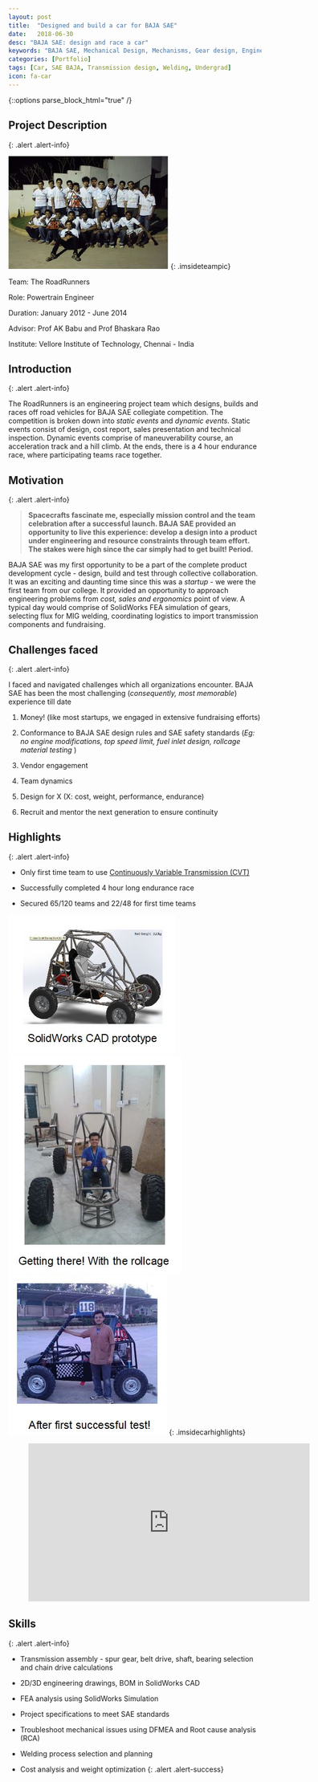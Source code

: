 ```yaml
---
layout: post
title:  "Designed and build a car for BAJA SAE"
date:   2018-06-30
desc: "BAJA SAE: design and race a car"
keywords: "BAJA SAE, Mechanical Design, Mechanisms, Gear design, Engine, Powertrain, Tuning, Transmission, CVT, Welding, Fabrication, Quality, Testing, FMEA, DFMEA, Root Cause analysis, FEA"
categories: [Portfolio]
tags: [Car, SAE BAJA, Transmission design, Welding, Undergrad]
icon: fa-car
---
```

{::options parse_block_html="true" /}

## Project Description
{: .alert .alert-info}

<div class="panel-body">

<style>
 .imsideteampic>img {
    width:30%;
    float:right;
    padding:0 5px;
  }
</style>

![The RoadRunners team photo (2013)](/static/assets/img/blog/baja/team_photo.jpg  "The RoadRunners team photo (2013)")
{: .imsideteampic}

Team: The RoadRunners

Role: Powertrain Engineer

Duration: January 2012 - June 2014  

Advisor: Prof AK Babu and Prof Bhaskara Rao  

Institute: Vellore Institute of Technology, Chennai - India


</div>

## Introduction
{: .alert .alert-info}

The RoadRunners is an engineering project team which designs, builds and races off road vehicles for BAJA SAE collegiate competition. The competition is broken down into *static events* and *dynamic events*. Static events consist of design, cost report, sales presentation and technical inspection. Dynamic events comprise of maneuverability course, an acceleration track and a hill climb. At the ends, there is a 4 hour endurance race, where participating teams race together.



## Motivation
{: .alert .alert-info}

> **Spacecrafts fascinate me, especially mission control and the team celebration after a successful launch. BAJA SAE provided an opportunity to live this experience: develop a design into a product under engineering and resource constraints through team effort. The stakes were high since the car simply had to get built! Period.**

BAJA SAE was my first opportunity to be a part of the complete product development cycle - design, build and test through collective collaboration. It was an exciting and daunting time since this was a *startup* - we were the first team from our college. It provided an opportunity to approach engineering problems from *cost, sales and ergonomics* point of view. A typical day would comprise of SolidWorks FEA simulation of gears, selecting flux for MIG welding, coordinating logistics to import transmission components and fundraising.

## Challenges faced
{: .alert .alert-info}

I faced and navigated challenges which all organizations encounter. BAJA SAE has been the most challenging (*consequently, most memorable*) experience till date

1. Money! (like most startups, we engaged in extensive fundraising efforts)

2. Conformance to BAJA SAE design rules and SAE safety standards (*Eg: no engine modifications, top speed limit, fuel inlet design, rollcage material testing* )

3. Vendor engagement

4. Team dynamics

5. Design for X (X: cost, weight, performance, endurance)

6. Recruit and mentor the next generation to ensure continuity

## Highlights
{: .alert .alert-info}

* Only first time team to use [Continuously Variable Transmission (CVT)](https://en.wikipedia.org/wiki/Continuously_variable_transmission)

* Successfully completed 4 hour long endurance race

* Secured 65/120 teams and 22/48 for first time teams



<style>
 .imsidecarhighlights>img {
    max-width:30%;
    padding:0 5px;
  }
</style>

![The RoadRunners 1.0 BAJA SAE car SolidWorks CAD model ](/static/assets/img/blog/baja/car_design.jpg "SolidWorks CAD model of BAJA SAE car")
![The RoadRunners 1.0 BAJA SAE car rollcage](/static/assets/img/blog/baja/car_rollcage.jpg "The RoadRunners BAJA SAE car rollcage")
![The RoadRunners 1.0 BAJA SAE car ](/static/assets/img/blog/baja/car_actual.jpg "The RoadRunners 1.0 BAJA SAE car")
{: .imsidecarhighlights}


<!-- blank line -->
<figure class="video_container">
  <iframe width="560" height="315" src="https://www.youtube.com/embed/tFCxI_BfizA" frameborder="0" allow="autoplay; encrypted-media" allowfullscreen></iframe>
</figure>
<!-- blank line -->

## Skills
{: .alert .alert-info}

* Transmission assembly - spur gear, belt drive, shaft, bearing selection and chain drive calculations

* 2D/3D engineering drawings, BOM in SolidWorks CAD

* FEA analysis using SolidWorks Simulation

* Project specifications to meet SAE standards

* Troubleshoot mechanical issues using DFMEA and Root cause analysis (RCA)

* Welding process selection and planning

* Cost analysis and weight optimization
{: .alert .alert-success}

